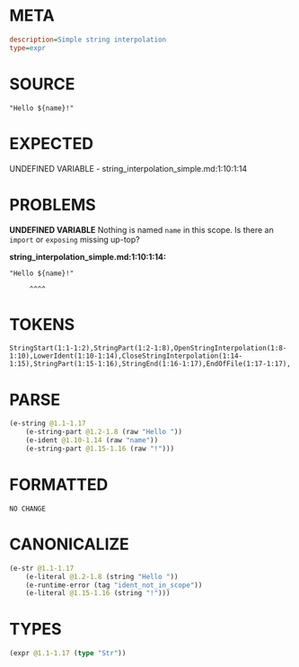 # META
~~~ini
description=Simple string interpolation
type=expr
~~~
# SOURCE
~~~roc
"Hello ${name}!"
~~~
# EXPECTED
UNDEFINED VARIABLE - string_interpolation_simple.md:1:10:1:14
# PROBLEMS
**UNDEFINED VARIABLE**
Nothing is named `name` in this scope.
Is there an `import` or `exposing` missing up-top?

**string_interpolation_simple.md:1:10:1:14:**
```roc
"Hello ${name}!"
```
         ^^^^


# TOKENS
~~~zig
StringStart(1:1-1:2),StringPart(1:2-1:8),OpenStringInterpolation(1:8-1:10),LowerIdent(1:10-1:14),CloseStringInterpolation(1:14-1:15),StringPart(1:15-1:16),StringEnd(1:16-1:17),EndOfFile(1:17-1:17),
~~~
# PARSE
~~~clojure
(e-string @1.1-1.17
	(e-string-part @1.2-1.8 (raw "Hello "))
	(e-ident @1.10-1.14 (raw "name"))
	(e-string-part @1.15-1.16 (raw "!")))
~~~
# FORMATTED
~~~roc
NO CHANGE
~~~
# CANONICALIZE
~~~clojure
(e-str @1.1-1.17
	(e-literal @1.2-1.8 (string "Hello "))
	(e-runtime-error (tag "ident_not_in_scope"))
	(e-literal @1.15-1.16 (string "!")))
~~~
# TYPES
~~~clojure
(expr @1.1-1.17 (type "Str"))
~~~
